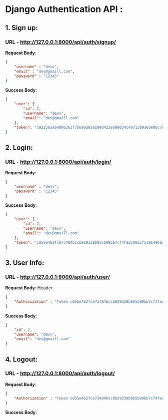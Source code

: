 # Django Authentication API :

## 1. Sign up:
### URL - http://127.0.0.1:8000/api/auth/signup/
**Request Body**:
```json
{
    "username" : "devv",
    "email" : "dev@gmaill.com",
    "password" : "12345"
}
```
**Success Body**:
```json
{
    "user": {
        "id": 2,
        "username": "devv",
        "email": "dev@gmaill.com"
    },
    "token": "c92256aa64006363f7b69ad8aa199d4328a08034c4e71389a6be0bc7ef96d0ba"
}
```

## 2. Login:
### URL - http://127.0.0.1:8000/api/auth/login/
**Request Body**:
```json
{
    "username" : "devv",
    "password" : "12345"
}
```
**Success Body**:
```json
{
    "user": {
        "id": 2,
        "username": "devv",
        "email": "dev@gmaill.com"
    },
    "token": "c055e462fce73484bccb829338b855b99bb7cf4fedc68bcf5391496b357d27d8"
}
```

## 3. User Info:
### URL - http://127.0.0.1:8000/api/auth/user/
**Request Body**: Header
```json
{
    "Authorization" : "Token c055e462fce73484bccb829338b855b99bb7cf4fedc68bcf5391496b357d27d8",
}
```
**Success Body**:
```json
{
    "id": 2,
    "username": "devv",
    "email": "dev@gmaill.com"
}
```

## 4. Logout:
### URL - http://127.0.0.1:8000/api/auth/logout/
**Request Body**: 
```json
{
    "Authorization" : "Token c055e462fce73484bccb829338b855b99bb7cf4fedc68bcf5391496b357d27d8",
}
```
**Success Body**:
```json
```




